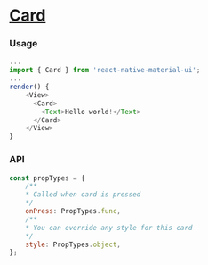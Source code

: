 # [Card](https://material.io/guidelines/components/cards.html)

### Usage

```js
...
import { Card } from 'react-native-material-ui';
...
render() {
    <View>
      <Card>
        <Text>Hello world!</Text>
      </Card>
    </View>
}
```
### API
```js
const propTypes = {
    /**
    * Called when card is pressed
    */
    onPress: PropTypes.func,
    /**
    * You can override any style for this card
    */
    style: PropTypes.object,
};
```
